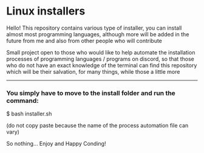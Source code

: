 # Linux installers 

Hello! This repository contains various type of installer, you can install almost most programming languages, although more will be added in the future from me and also from other people who will contribute


Small project open to those who would like to help automate the installation processes of programming languages ​​/ programs on discord, so that those
who do not have an exact knowledge of the terminal can find this repository which will be their salvation, for many things, while those a little more 

________________________________________________________________________

### You simply have to move to the install folder and run the command: 



$ bash installer.sh 



(do not copy paste because the name of the process automation file can vary)


So nothing...
Enjoy and Happy Conding!
